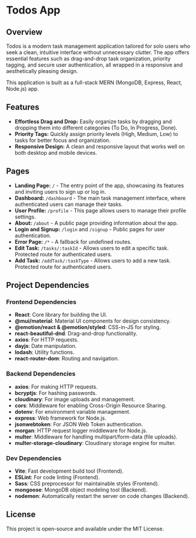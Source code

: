 # Todos App

## Overview

Todos is a modern task management application tailored for solo users who seek a clean, intuitive interface without unnecessary clutter. The app offers essential features such as drag-and-drop task organization, priority tagging, and secure user authentication, all wrapped in a responsive and aesthetically pleasing design.

This application is built as a full-stack MERN (MongoDB, Express, React, Node.js) app.

## Features

- **Effortless Drag and Drop:** Easily organize tasks by dragging and dropping them into different categories (To Do, In Progress, Done).
- **Priority Tags:** Quickly assign priority levels (High, Medium, Low) to tasks for better focus and organization.
- **Responsive Design:** A clean and responsive layout that works well on both desktop and mobile devices.

## Pages

- **Landing Page:** `/` - The entry point of the app, showcasing its features and inviting users to sign up or log in.
- **Dashboard:** `/dashboard` - The main task management interface, where authenticated users can manage their tasks.
- **User Profile:** `/profile` - This page allows users to manage their profile settings.
- **About:** `/about` - A public page providing information about the app.
- **Login and Signup:** `/login` and `/signup` - Public pages for user authentication.
- **Error Page:** `/*` - A fallback for undefined routes.
- **Edit Task:** `/tasks/:taskId` - Allows users to edit a specific task. Protected route for authenticated users.
- **Add Task:** `/addTask/:taskType` - Allows users to add a new task. Protected route for authenticated users.

## Project Dependencies

### Frontend Dependencies

- **React**: Core library for building the UI.
- **@mui/material**: Material UI components for design consistency.
- **@emotion/react & @emotion/styled**: CSS-in-JS for styling.
- **react-beautiful-dnd**: Drag-and-drop functionality.
- **axios**: For HTTP requests.
- **dayjs**: Date manipulation.
- **lodash**: Utility functions.
- **react-router-dom**: Routing and navigation.

### Backend Dependencies

- **axios**: For making HTTP requests.
- **bcryptjs**: For hashing passwords.
- **cloudinary**: For image uploads and management.
- **cors**: Middleware for enabling Cross-Origin Resource Sharing.
- **dotenv**: For environment variable management.
- **express**: Web framework for Node.js.
- **jsonwebtoken**: For JSON Web Token authentication.
- **morgan**: HTTP request logger middleware for Node.js.
- **multer**: Middleware for handling multipart/form-data (file uploads).
- **multer-storage-cloudinary**: Cloudinary storage engine for multer.

### Dev Dependencies

- **Vite**: Fast development build tool (Frontend).
- **ESLint**: For code linting (Frontend).
- **Sass**: CSS preprocessor for maintainable styles (Frontend).
- **mongoose**: MongoDB object modeling tool (Backend).
- **nodemon**: Automatically restart the server on code changes (Backend).

## License

This project is open-source and available under the MIT License.
